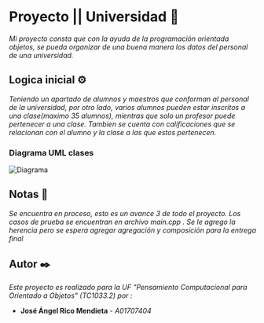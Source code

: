 # Proyecto ||  Universidad 🚀
_Mi proyecto consta que con la ayuda de la programación orientada objetos, se pueda organizar de una buena manera los datos del personal de una universidad._

## Logica inicial ⚙️ 
_Teniendo un apartado de alumnos y maestros que conforman al personal de la universidad, por otro lado, varios alumnos pueden estar inscritos a una clase(maximo 35 alumnos), mientras que solo un profesor puede pertenecer a una clase. Tambien se cuenta con calificaciones que se relacionan con el alumno y la clase a las que estos pertenecen._

### Diagrama UML clases
![Diagrama](https://user-images.githubusercontent.com/74069232/99750743-8a68e500-2aa6-11eb-9447-48f2b0478554.png)

## Notas 📌
_Se encuentra en proceso, esto es un avance 3 de todo el proyecto. Los casos de prueba se encuentran en archivo main.cpp ._
_Se le agrego la herencia pero se espera agregar agregación y composición para la entrega final_

## Autor ✒️
_Este proyecto es realizado para la UF "Pensamiento Computacional para Orientado a Objetos" (TC1033.2) por :_
* **José Ángel Rico Mendieta** - *A01707404*
